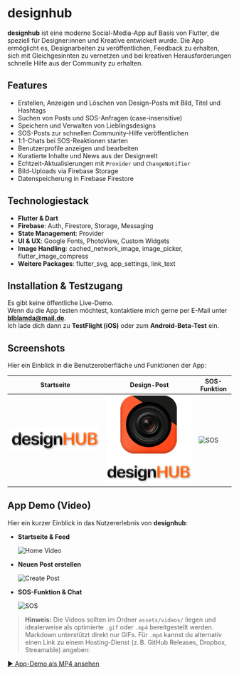 # designhub

**designhub** ist eine moderne Social-Media-App auf Basis von Flutter, die speziell für Designer:innen und Kreative entwickelt wurde. Die App ermöglicht es, Designarbeiten zu veröffentlichen, Feedback zu erhalten, sich mit Gleichgesinnten zu vernetzen und bei kreativen Herausforderungen schnelle Hilfe aus der Community zu erhalten.

## Features

- Erstellen, Anzeigen und Löschen von Design-Posts mit Bild, Titel und Hashtags  
- Suchen von Posts und SOS-Anfragen (case-insensitive)  
- Speichern und Verwalten von Lieblingsdesigns  
- SOS-Posts zur schnellen Community-Hilfe veröffentlichen  
- 1:1-Chats bei SOS-Reaktionen starten  
- Benutzerprofile anzeigen und bearbeiten  
- Kuratierte Inhalte und News aus der Designwelt  
- Echtzeit-Aktualisierungen mit `Provider` und `ChangeNotifier`  
- Bild-Uploads via Firebase Storage  
- Datenspeicherung in Firebase Firestore  

## Technologiestack

- **Flutter & Dart**  
- **Firebase**: Auth, Firestore, Storage, Messaging  
- **State Management**: Provider  
- **UI & UX**: Google Fonts, PhotoView, Custom Widgets  
- **Image Handling**: cached_network_image, image_picker, flutter_image_compress  
- **Weitere Packages**: flutter_svg, app_settings, link_text  

## Installation & Testzugang

Es gibt keine öffentliche Live-Demo.  
Wenn du die App testen möchtest, kontaktiere mich gerne per E-Mail unter **blblamda@mail.de**.  
Ich lade dich dann zu **TestFlight (iOS)** oder zum **Android-Beta-Test** ein.

## Screenshots

Hier ein Einblick in die Benutzeroberfläche und Funktionen der App:

| Startseite | Design-Post | SOS-Funktion |
|------------|-------------|---------------|
| ![Home](assets/images/logo.png) | ![Post](assets/images/logo_text.png) | ![SOS](assets/images/screenshot_sos.png) |

## App Demo (Video)

Hier ein kurzer Einblick in das Nutzererlebnis von **designhub**:

- **Startseite & Feed**
  
  ![Home Video](assets/videos/demo_home.gif)

- **Neuen Post erstellen**
  
  ![Create Post](assets/videos/demo_create_post.gif)

- **SOS-Funktion & Chat**
  
  ![SOS](assets/videos/demo_sos_chat.gif)

> **Hinweis:** Die Videos sollten im Ordner `assets/videos/` liegen und idealerweise als optimierte `.gif` oder `.mp4` bereitgestellt werden. Markdown unterstützt direkt nur GIFs. Für `.mp4` kannst du alternativ einen Link zu einem Hosting-Dienst (z. B. GitHub Releases, Dropbox, Streamable) angeben:

[▶️ App-Demo als MP4 ansehen](https://yourhost.com/designhub-demo.mp4)